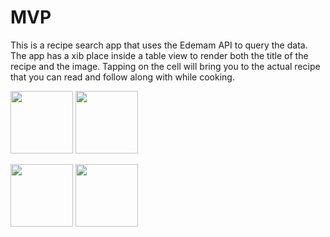 # MVP

This is a recipe search app that uses the Edemam API to query the data. The app has a xib place inside a table view to render both the title of the recipe and the image. Tapping on the cell will bring you to the actual recipe that you can read and follow along with while cooking.
<p float = "left">
  <img src = "https://user-images.githubusercontent.com/62270910/125014286-42410780-e022-11eb-9cae-0a6dbcceadc8.PNG" width = "100"> 
  <img src = "https://user-images.githubusercontent.com/62270910/125014289-44a36180-e022-11eb-889c-f8f71c5a6aa1.PNG" width = "100" >
  </p>


<p float = "left">
  <img src = "![IMG_0137](https://user-images.githubusercontent.com/62270910/125014286-42410780-e022-11eb-9cae-0a6dbcceadc8.PNG)" width = "100"/> 
  <img src = "![IMG_0136](https://user-images.githubusercontent.com/62270910/125014289-44a36180-e022-11eb-889c-f8f71c5a6aa1.PNG)" width = "100" />
